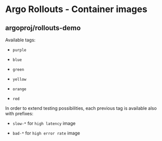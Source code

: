 
# Argo Rollouts - Container images

## argoproj/rollouts-demo

Available tags:

  - `purple`
  
  - `blue`
  
  - `green`
  
  - `yellow`
  
  - `orange`
  
  - `red`

In order to extend testing possibilities, each previous tag is available also with prefixes:

  - `slow-*` for `high latency` image

  - `bad-*` for `high error rate` image

